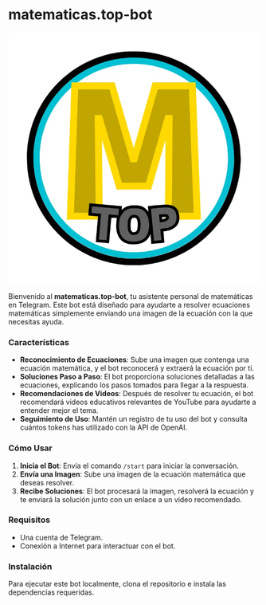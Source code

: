 # matematicas.top-bot

![Matematicas Top Logo](static/matematicas-top_logo.jpeg)

Bienvenido al **matematicas.top-bot**, tu asistente personal de matemáticas en Telegram. Este bot está diseñado para ayudarte a resolver ecuaciones matemáticas simplemente enviando una imagen de la ecuación con la que necesitas ayuda.

### Características

- **Reconocimiento de Ecuaciones**: Sube una imagen que contenga una ecuación matemática, y el bot reconocerá y extraerá la ecuación por ti.
- **Soluciones Paso a Paso**: El bot proporciona soluciones detalladas a las ecuaciones, explicando los pasos tomados para llegar a la respuesta.
- **Recomendaciones de Videos**: Después de resolver tu ecuación, el bot recomendará videos educativos relevantes de YouTube para ayudarte a entender mejor el tema.
- **Seguimiento de Uso**: Mantén un registro de tu uso del bot y consulta cuántos tokens has utilizado con la API de OpenAI.

### Cómo Usar

1. **Inicia el Bot**: Envía el comando `/start` para iniciar la conversación.
2. **Envía una Imagen**: Sube una imagen de la ecuación matemática que deseas resolver.
3. **Recibe Soluciones**: El bot procesará la imagen, resolverá la ecuación y te enviará la solución junto con un enlace a un video recomendado.

### Requisitos

- Una cuenta de Telegram.
- Conexión a Internet para interactuar con el bot.

### Instalación

Para ejecutar este bot localmente, clona el repositorio e instala las dependencias requeridas.


